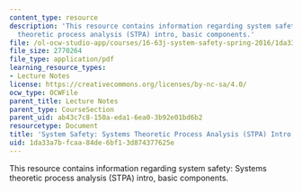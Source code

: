 ```yaml
---
content_type: resource
description: 'This resource contains information regarding system safety: Systems
  theoretic process analysis (STPA) intro, basic components.'
file: /ol-ocw-studio-app/courses/16-63j-system-safety-spring-2016/1da33a7bfcaa84de6bf13d874377625e_MIT16_63JS16_LecNotes10.pdf
file_size: 2770264
file_type: application/pdf
learning_resource_types:
- Lecture Notes
license: https://creativecommons.org/licenses/by-nc-sa/4.0/
ocw_type: OCWFile
parent_title: Lecture Notes
parent_type: CourseSection
parent_uid: ab43c7c8-150a-eda1-6ea0-3b92e01bd6b2
resourcetype: Document
title: 'System Safety: Systems Theoretic Process Analysis (STPA) Intro, Basic Components'
uid: 1da33a7b-fcaa-84de-6bf1-3d874377625e
---
```

This resource contains information regarding system safety: Systems theoretic process analysis (STPA) intro, basic components.